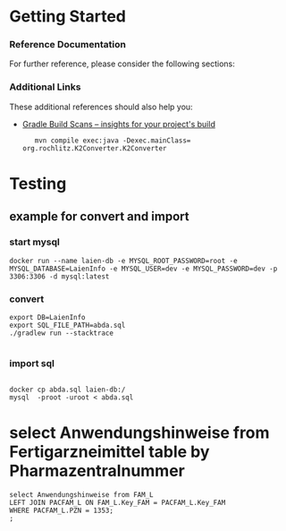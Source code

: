# Getting Started

### Reference Documentation
For further reference, please consider the following sections:



### Additional Links
These additional references should also help you:

* [Gradle Build Scans – insights for your project's build](https://scans.gradle.com#gradle)

         mvn compile exec:java -Dexec.mainClass= org.rochlitz.K2Converter.K2Converter

# Testing

## example for convert and import 

### start mysql
```
docker run --name laien-db -e MYSQL_ROOT_PASSWORD=root -e MYSQL_DATABASE=LaienInfo -e MYSQL_USER=dev -e MYSQL_PASSWORD=dev -p 3306:3306 -d mysql:latest
```

### convert 
```
export DB=LaienInfo
export SQL_FILE_PATH=abda.sql
./gradlew run --stacktrace
 
```

### import sql

```
 
docker cp abda.sql laien-db:/
mysql  -proot -uroot < abda.sql
```



# select Anwendungshinweise from Fertigarzneimittel table by Pharmazentralnummer
```
select Anwendungshinweise from FAM_L
LEFT JOIN PACFAM_L ON FAM_L.Key_FAM = PACFAM_L.Key_FAM
WHERE PACFAM_L.PZN = 1353;
;
```
